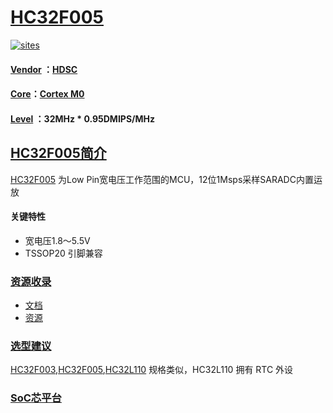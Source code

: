 ﻿# [HC32F005](https://github.com/sochub/HC32F005)

[![sites](http://182.61.61.133/link/resources/SoC.png)](http://www.SoC.Xin)

#### [Vendor](https://github.com/SoCXin/Vendor) ：[HDSC](https://www.hdsc.com.cn/)
#### [Core](https://github.com/SoCXin/Cortex)：[Cortex M0](https://github.com/sochub/CM0)
#### [Level](https://github.com/SoCXin/Level) ：32MHz * 0.95DMIPS/MHz

## [HC32F005简介](https://github.com/SoCXin/HC32F005/wiki)

[HC32F005](http://www.ti.com.cn/product/cn/HC32F005) 为Low Pin宽电压工作范围的MCU，12位1Msps采样SARADC内置运放

#### 关键特性

* 宽电压1.8～5.5V
* TSSOP20 引脚兼容

### [资源收录](https://github.com/SoCXin)

* [文档](docs/)
* [资源](src/)

### [选型建议](https://github.com/SoCXin)

[HC32F003](https://github.com/SoCXin/HC32F005),[HC32F005](https://github.com/SoCXin/HC32F005),[HC32L110](https://github.com/SoCXin/HC32L110) 规格类似，HC32L110 拥有 RTC 外设

###  [SoC芯平台](http://www.SoC.Xin)
